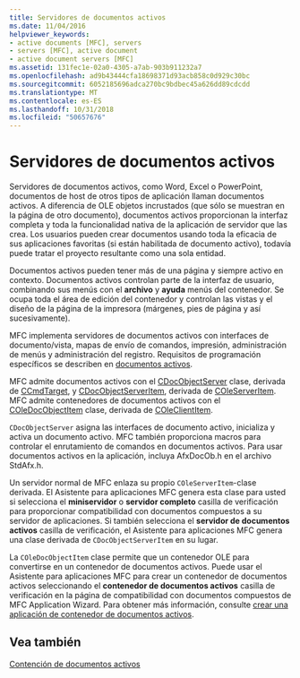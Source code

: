 ```yaml
---
title: Servidores de documentos activos
ms.date: 11/04/2016
helpviewer_keywords:
- active documents [MFC], servers
- servers [MFC], active document
- active document servers [MFC]
ms.assetid: 131fec1e-02a0-4305-a7ab-903b911232a7
ms.openlocfilehash: ad9b43444cfa18698371d93acb858c0d929c30bc
ms.sourcegitcommit: 6052185696adca270bc9bdbec45a626dd89cdcdd
ms.translationtype: MT
ms.contentlocale: es-ES
ms.lasthandoff: 10/31/2018
ms.locfileid: "50657676"
---
```

# <a name="active-document-servers"></a>Servidores de documentos activos

Servidores de documentos activos, como Word, Excel o PowerPoint, documentos de host de otros tipos de aplicación llaman documentos activos. A diferencia de OLE objetos incrustados (que sólo se muestran en la página de otro documento), documentos activos proporcionan la interfaz completa y toda la funcionalidad nativa de la aplicación de servidor que las crea. Los usuarios pueden crear documentos usando toda la eficacia de sus aplicaciones favoritas (si están habilitada de documento activo), todavía puede tratar el proyecto resultante como una sola entidad.

Documentos activos pueden tener más de una página y siempre activo en contexto. Documentos activos controlan parte de la interfaz de usuario, combinando sus menús con el **archivo** y **ayuda** menús del contenedor. Se ocupa toda el área de edición del contenedor y controlan las vistas y el diseño de la página de la impresora (márgenes, pies de página y así sucesivamente).

MFC implementa servidores de documentos activos con interfaces de documento/vista, mapas de envío de comandos, impresión, administración de menús y administración del registro. Requisitos de programación específicos se describen en [documentos activos](../mfc/active-documents.md).

MFC admite documentos activos con el [CDocObjectServer](../mfc/reference/cdocobjectserver-class.md) clase, derivada de [CCmdTarget](../mfc/reference/ccmdtarget-class.md), y [CDocObjectServerItem](../mfc/reference/cdocobjectserveritem-class.md), derivada de [ COleServerItem](../mfc/reference/coleserveritem-class.md). MFC admite contenedores de documentos activos con el [COleDocObjectItem](../mfc/reference/coledocobjectitem-class.md) clase, derivada de [COleClientItem](../mfc/reference/coleclientitem-class.md).

`CDocObjectServer` asigna las interfaces de documento activo, inicializa y activa un documento activo. MFC también proporciona macros para controlar el enrutamiento de comandos en documentos activos. Para usar documentos activos en la aplicación, incluya AfxDocOb.h en el archivo StdAfx.h.

Un servidor normal de MFC enlaza su propio `COleServerItem`-clase derivada. El Asistente para aplicaciones MFC genera esta clase para usted si selecciona el **miniservidor** o **servidor completo** casilla de verificación para proporcionar compatibilidad con documentos compuestos a su servidor de aplicaciones. Si también selecciona el **servidor de documentos activos** casilla de verificación, el Asistente para aplicaciones MFC genera una clase derivada de `CDocObjectServerItem` en su lugar.

La `COleDocObjectItem` clase permite que un contenedor OLE para convertirse en un contenedor de documentos activos. Puede usar el Asistente para aplicaciones MFC para crear un contenedor de documentos activos seleccionando el **contenedor de documentos activos** casilla de verificación en la página de compatibilidad con documentos compuestos de MFC Application Wizard. Para obtener más información, consulte [crear una aplicación de contenedor de documentos activos](../mfc/creating-an-active-document-container-application.md).

## <a name="see-also"></a>Vea también

[Contención de documentos activos](../mfc/active-document-containment.md)

